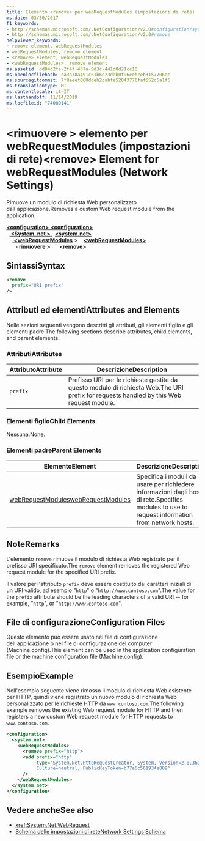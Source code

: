 ```yaml
---
title: Elemento <remove> per webRequestModules (impostazioni di rete)
ms.date: 03/30/2017
f1_keywords:
- http://schemas.microsoft.com/.NetConfiguration/v2.0#configuration/system.net/webRequestModules/remove
- http://schemas.microsoft.com/.NetConfiguration/v2.0#remove
helpviewer_keywords:
- remove element, webRequestModules
- webRequestModules, remove element
- <remove> element, webRequestModules
- <webRequestModules>, remove element
ms.assetid: dd84d2fe-2f4f-457a-9d3c-441d0d21cc10
ms.openlocfilehash: ca3a78a491c61b6e23dab0f96eebceb3157706ae
ms.sourcegitcommit: 7f8eeef060ddeb2cabfa52843776faf652c5a1f5
ms.translationtype: MT
ms.contentlocale: it-IT
ms.lasthandoff: 11/14/2019
ms.locfileid: "74089141"
---
```

# <a name="remove-element-for-webrequestmodules-network-settings"></a><span data-ttu-id="7fc6d-102">\<rimuovere > elemento per webRequestModules (impostazioni di rete)</span><span class="sxs-lookup"><span data-stu-id="7fc6d-102">\<remove> Element for webRequestModules (Network Settings)</span></span>
<span data-ttu-id="7fc6d-103">Rimuove un modulo di richiesta Web personalizzato dall'applicazione.</span><span class="sxs-lookup"><span data-stu-id="7fc6d-103">Removes a custom Web request module from the application.</span></span>  
  
<span data-ttu-id="7fc6d-104">[ **\<configuration>** ](../configuration-element.md)</span><span class="sxs-lookup"><span data-stu-id="7fc6d-104">[**\<configuration>**](../configuration-element.md)</span></span>\
<span data-ttu-id="7fc6d-105">&nbsp;&nbsp;[ **\<System. net >** ](system-net-element-network-settings.md)</span><span class="sxs-lookup"><span data-stu-id="7fc6d-105">&nbsp;&nbsp;[**\<system.net>**](system-net-element-network-settings.md)</span></span>\
<span data-ttu-id="7fc6d-106">&nbsp;&nbsp;&nbsp;&nbsp;[ **\<webRequestModules**](webrequestmodules-element-network-settings.md) ></span><span class="sxs-lookup"><span data-stu-id="7fc6d-106">&nbsp;&nbsp;&nbsp;&nbsp;[**\<webRequestModules>**](webrequestmodules-element-network-settings.md)</span></span>\
<span data-ttu-id="7fc6d-107">&nbsp;&nbsp;&nbsp;&nbsp;&nbsp;&nbsp;\<**rimuovere >**</span><span class="sxs-lookup"><span data-stu-id="7fc6d-107">&nbsp;&nbsp;&nbsp;&nbsp;&nbsp;&nbsp;**\<remove>**</span></span>
  
## <a name="syntax"></a><span data-ttu-id="7fc6d-108">Sintassi</span><span class="sxs-lookup"><span data-stu-id="7fc6d-108">Syntax</span></span>  
  
```xml  
<remove   
  prefix="URI prefix"   
/>  
```  
  
## <a name="attributes-and-elements"></a><span data-ttu-id="7fc6d-109">Attributi ed elementi</span><span class="sxs-lookup"><span data-stu-id="7fc6d-109">Attributes and Elements</span></span>  
 <span data-ttu-id="7fc6d-110">Nelle sezioni seguenti vengono descritti gli attributi, gli elementi figlio e gli elementi padre.</span><span class="sxs-lookup"><span data-stu-id="7fc6d-110">The following sections describe attributes, child elements, and parent elements.</span></span>  
  
### <a name="attributes"></a><span data-ttu-id="7fc6d-111">Attributi</span><span class="sxs-lookup"><span data-stu-id="7fc6d-111">Attributes</span></span>  
  
|<span data-ttu-id="7fc6d-112">**Attributo**</span><span class="sxs-lookup"><span data-stu-id="7fc6d-112">**Attribute**</span></span>|<span data-ttu-id="7fc6d-113">**Descrizione**</span><span class="sxs-lookup"><span data-stu-id="7fc6d-113">**Description**</span></span>|  
|-------------------|---------------------|  
|`prefix`|<span data-ttu-id="7fc6d-114">Prefisso URI per le richieste gestite da questo modulo di richiesta Web.</span><span class="sxs-lookup"><span data-stu-id="7fc6d-114">The URI prefix for requests handled by this Web request module.</span></span>|  
  
### <a name="child-elements"></a><span data-ttu-id="7fc6d-115">Elementi figlio</span><span class="sxs-lookup"><span data-stu-id="7fc6d-115">Child Elements</span></span>  
 <span data-ttu-id="7fc6d-116">Nessuna.</span><span class="sxs-lookup"><span data-stu-id="7fc6d-116">None.</span></span>  
  
### <a name="parent-elements"></a><span data-ttu-id="7fc6d-117">Elementi padre</span><span class="sxs-lookup"><span data-stu-id="7fc6d-117">Parent Elements</span></span>  
  
|<span data-ttu-id="7fc6d-118">**Elemento**</span><span class="sxs-lookup"><span data-stu-id="7fc6d-118">**Element**</span></span>|<span data-ttu-id="7fc6d-119">**Descrizione**</span><span class="sxs-lookup"><span data-stu-id="7fc6d-119">**Description**</span></span>|  
|-----------------|---------------------|  
|[<span data-ttu-id="7fc6d-120">webRequestModules</span><span class="sxs-lookup"><span data-stu-id="7fc6d-120">webRequestModules</span></span>](webrequestmodules-element-network-settings.md)|<span data-ttu-id="7fc6d-121">Specifica i moduli da usare per richiedere informazioni dagli host di rete.</span><span class="sxs-lookup"><span data-stu-id="7fc6d-121">Specifies modules to use to request information from network hosts.</span></span>|  
  
## <a name="remarks"></a><span data-ttu-id="7fc6d-122">Note</span><span class="sxs-lookup"><span data-stu-id="7fc6d-122">Remarks</span></span>  
 <span data-ttu-id="7fc6d-123">L'elemento `remove` rimuove il modulo di richiesta Web registrato per il prefisso URI specificato.</span><span class="sxs-lookup"><span data-stu-id="7fc6d-123">The `remove` element removes the registered Web request module for the specified URI prefix.</span></span>  
  
 <span data-ttu-id="7fc6d-124">Il valore per l'attributo `prefix` deve essere costituito dai caratteri iniziali di un URI valido, ad esempio "`http`" o "`http://www.contoso.com`".</span><span class="sxs-lookup"><span data-stu-id="7fc6d-124">The value for the `prefix` attribute should be the leading characters of a valid URI -- for example, "`http`", or "`http://www.contoso.com`".</span></span>  
  
## <a name="configuration-files"></a><span data-ttu-id="7fc6d-125">File di configurazione</span><span class="sxs-lookup"><span data-stu-id="7fc6d-125">Configuration Files</span></span>  
 <span data-ttu-id="7fc6d-126">Questo elemento può essere usato nel file di configurazione dell'applicazione o nel file di configurazione del computer (Machine.config).</span><span class="sxs-lookup"><span data-stu-id="7fc6d-126">This element can be used in the application configuration file or the machine configuration file (Machine.config).</span></span>  
  
## <a name="example"></a><span data-ttu-id="7fc6d-127">Esempio</span><span class="sxs-lookup"><span data-stu-id="7fc6d-127">Example</span></span>  

<span data-ttu-id="7fc6d-128">Nell'esempio seguente viene rimosso il modulo di richiesta Web esistente per HTTP, quindi viene registrato un nuovo modulo di richiesta Web personalizzato per le richieste HTTP da `www.contoso.com`.</span><span class="sxs-lookup"><span data-stu-id="7fc6d-128">The following example removes the existing Web request module for HTTP and then registers a new custom Web request module for HTTP requests to `www.contoso.com`.</span></span>
  
```xml  
<configuration>  
  <system.net>  
    <webRequestModules>  
      <remove prefix="http">  
      <add prefix="http"  
           type="System.Net.HttpRequestCreator, System, Version=2.0.3600.0,  
           Culture=neutral, PublicKeyToken=b77a5c561934e089"  
      />  
    </webRequestModules>  
  </system.net>  
</configuration>  
```  
  
## <a name="see-also"></a><span data-ttu-id="7fc6d-129">Vedere anche</span><span class="sxs-lookup"><span data-stu-id="7fc6d-129">See also</span></span>

- <xref:System.Net.WebRequest>
- [<span data-ttu-id="7fc6d-130">Schema delle impostazioni di rete</span><span class="sxs-lookup"><span data-stu-id="7fc6d-130">Network Settings Schema</span></span>](index.md)
